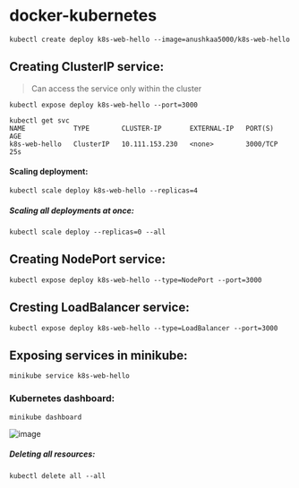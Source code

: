 # docker-kubernetes
``` kubectl create deploy k8s-web-hello --image=anushkaa5000/k8s-web-hello ```

## Creating ClusterIP service:
> Can access the service only within the cluster

```kubectl expose deploy k8s-web-hello --port=3000```

```
kubectl get svc
NAME            TYPE        CLUSTER-IP       EXTERNAL-IP   PORT(S)    AGE
k8s-web-hello   ClusterIP   10.111.153.230   <none>        3000/TCP   25s
```
#### Scaling deployment:
```kubectl scale deploy k8s-web-hello --replicas=4```

##### Scaling all deployments at once:
```kubectl scale deploy --replicas=0 --all```


## Creating NodePort service:
```kubectl expose deploy k8s-web-hello --type=NodePort --port=3000```


## Cresting LoadBalancer service:
```kubectl expose deploy k8s-web-hello --type=LoadBalancer --port=3000```


## Exposing services in minikube:
```minikube service k8s-web-hello```

### Kubernetes dashboard:
``` minikube dashboard ```

![image](https://github.com/anushkadeshpande/docker-kubernetes/assets/53345232/337b0f32-ac7a-4b08-a4ec-b1060f9875ba)


##### Deleting all resources:
```kubectl delete all --all```
